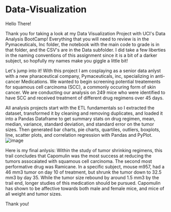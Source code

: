 # Data-Visualization

Hello There!

Thank you for taking a look at my Data Visualization Project with UCI's Data Analysis BootCamp! Everything that you will need to review is in the Pymaceuticals, Inc folder, the notebook with the main code to grade is in that folder, and the CSV's are in the Data subfolder. I did take a few liberties in the naming conventions of this assignment since it is a bit of a darker subject, so hopfully my names make you giggle a little bit! 

Let's jump into it! 
With this project I am cosplaying as a senior data anlyst with a new pharaceutical company, Pymaceuticals, inc, specializing in anti-cancer Medications. We wanted to begin screening potential treatements for squamous cell carcinoma (SCC), a commonly occuring form of skin cancer. 
We are conducting our analysis on 249 mice who were identified to have SCC and received treatment of different drug regimens over 45 days.

All analysis projects start with the ETL fundamentals so I extracted the dataset, transformed it by cleaning and removing duplicates, and loaded it into a Pandas Dataframe to get summary stats on drug regimen, mean, median, variance, standard deviation, and standard error on the tumor sizes. Then generated bar charts, pie charts, quartiles, outliers, boxplots, line, scatter plots, and correlation regression with Pandas and PyPlot. 
![image](https://github.com/user-attachments/assets/f69e5507-8dac-4306-a4e6-85bdfa9421d1)

Here is my final anlysis:
Within the study of tumor shrinking regimens, this trail concludes that Capomulin was the most success at reducing the tumors assocaiated with squamous cell carcinoma. The second most performative drug was Ramicane. In a specific subject, mouse m957, had a 46 mm3 tumor on day 10 of treatment, but shrunk the tumor down to 32.5 mm3 by day 35. While the tumor size rebound by around 1.5 mm3 by the trail end, longer studies of this medication should be pursued. Capomulin has shown to be affective towards both male and female mice, and mice of all weight and tumor sizes.

Thank you!

